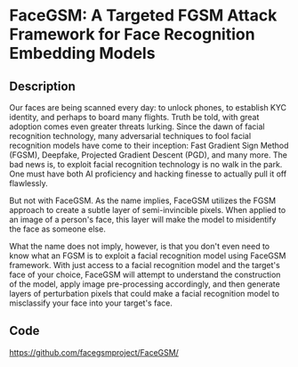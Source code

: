 # FaceGSM: A Targeted FGSM Attack Framework for Face Recognition Embedding Models

## Description
Our faces are being scanned every day: to unlock phones, to establish KYC identity, and perhaps to board many flights. Truth be told, with great adoption comes even greater threats lurking. Since the dawn of facial recognition technology, many adversarial techniques to fool facial recognition models have come to their inception: Fast Gradient Sign Method (FGSM), Deepfake, Projected Gradient Descent (PGD), and many more. The bad news is, to exploit facial recognition technology is no walk in the park. One must have both AI proficiency and hacking finesse to actually pull it off flawlessly.

But not with FaceGSM. As the name implies, FaceGSM utilizes the FGSM approach to create a subtle layer of semi-invincible pixels. When applied to an image of a person's face, this layer will make the model to misidentify the face as someone else.

What the name does not imply, however, is that you don't even need to know what an FGSM is to exploit a facial recognition model using FaceGSM framework. With just access to a facial recognition model and the target's face of your choice, FaceGSM will attempt to understand the construction of the model, apply image pre-processing accordingly, and then generate layers of perturbation pixels that could make a facial recognition model to misclassify your face into your target's face.

## Code
https://github.com/facegsmproject/FaceGSM/
